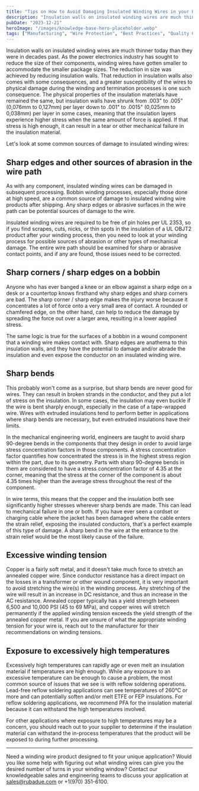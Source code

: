 ```yaml
---
title: "Tips on How to Avoid Damaging Insulated Winding Wires in your Process"
description: "Insulation walls on insulated winding wires are much thinner today than they were in decades past. Learn how to avoid damaging these sensitive components in your manufacturing process."
pubDate: "2023-12-21"
heroImage: "/images/knowledge-base-hero-placeholder.webp"
tags: ["Manufacturing", "Wire Protection", "Best Practices", "Quality Control"]
---
```


Insulation walls on insulated winding wires are much thinner today than they were in decades past. As the power electronics industry has sought to reduce the size of their components, winding wires have gotten smaller to accommodate the smaller package sizes. The reduction in size was achieved by reducing insulation walls. That reduction in insulation walls also comes with some consequences, and a greater susceptibility of the wires to physical damage during the winding and termination processes is one such consequence. The physical properties of the insulation materials have remained the same, but insulation walls have shrunk from .003" to .005" (0,076mm to 0,127mm) per layer down to .001" to .0015" (0,025mm to 0,038mm) per layer in some cases, meaning that the insulation layers experience higher stress when the same amount of force is applied. If that stress is high enough, it can result in a tear or other mechanical failure in the insulation material.

Let's look at some common sources of damage to insulated winding wires:

## Sharp edges and other sources of abrasion in the wire path

As with any component, insulated winding wires can be damaged in subsequent processing. Bobbin winding processes, especially those done at high speed, are a common source of damage to insulated winding wire products after shipping. Any sharp edges or abrasive surfaces in the wire path can be potential sources of damage to the wire.

Insulated winding wires are required to be free of pin holes per UL 2353, so if you find scrapes, cuts, nicks, or thin spots in the insulation of a UL OBJT2 product after your winding process, then you need to look at your winding process for possible sources of abrasion or other types of mechanical damage. The entire wire path should be examined for sharp or abrasive contact points, and if any are found, those issues need to be corrected.

## Sharp corners / sharp edges on a bobbin

Anyone who has ever banged a knee or an elbow against a sharp edge on a desk or a countertop knows firsthand why sharp edges and sharp corners are bad. The sharp corner / sharp edge makes the injury worse because it concentrates a lot of force onto a very small area of contact. A rounded or chamfered edge, on the other hand, can help to reduce the damage by spreading the force out over a larger area, resulting in a lower applied stress.

The same logic is true for the surfaces of a bobbin in a wound component that a winding wire makes contact with. Sharp edges are anathema to thin insulation walls, and they have the potential to damage and/or abrade the insulation and even expose the conductor on an insulated winding wire.

## Sharp bends

This probably won't come as a surprise, but sharp bends are never good for wires. They can result in broken strands in the conductor, and they put a lot of stress on the insulation. In some cases, the insulation may even buckle if the wire is bent sharply enough, especially in the case of a tape-wrapped wire. Wires with extruded insulations tend to perform better in applications where sharp bends are necessary, but even extruded insulations have their limits.

In the mechanical engineering world, engineers are taught to avoid sharp 90-degree bends in the components that they design in order to avoid large stress concentration factors in those components. A stress concentration factor quantifies how concentrated the stress is in the highest stress region within the part, due to its geometry. Parts with sharp 90-degree bends in them are considered to have a stress concentration factor of 4.35 at the corner, meaning that the stress at the corner of the component is about 4.35 times higher than the average stress throughout the rest of the component.

In wire terms, this means that the copper and the insulation both see significantly higher stresses wherever sharp bends are made. This can lead to mechanical failure in one or both. If you have ever seen a cordset or charging cable where the jacket has been damaged where the cable enters the strain relief, exposing the insulated conductors, that's a perfect example of this type of damage. A sharp bend in the wire at the entrance to the strain relief would be the most likely cause of the failure.

## Excessive winding tension

Copper is a fairly soft metal, and it doesn't take much force to stretch an annealed copper wire. Since conductor resistance has a direct impact on the losses in a transformer or other wound component, it is very important to avoid stretching the wire(s) in the winding process. Any stretching of the wire will result in an increase in DC resistance, and thus an increase in the AC resistance. Annealed copper typically has a yield strength between 6,500 and 10,000 PSI (45 to 69 MPa), and copper wires will stretch permanently if the applied winding tension exceeds the yield strength of the annealed copper metal. If you are unsure of what the appropriate winding tension for your wire is, reach out to the manufacturer for their recommendations on winding tensions.

## Exposure to excessively high temperatures

Excessively high temperatures can rapidly age or even melt an insulation material if temperatures are high enough. While any exposure to an excessive temperature can be enough to cause a problem, the most common source of issues that we see is with reflow soldering operations. Lead-free reflow soldering applications can see temperatures of 260°C or more and can potentially soften and/or melt ETFE or FEP insulations. For reflow soldering applications, we recommend PFA for the insulation material because it can withstand the high temperatures involved.

For other applications where exposure to high temperatures may be a concern, you should reach out to your supplier to determine if the insulation material can withstand the in-process temperatures that the product will be exposed to during further processing.

---

Need a winding wire product designed to fit your unique application? Would you like some help with figuring out what winding wires can give you the desired number of turns in your winding window? Contact our knowledgeable sales and engineering teams to discuss your application at sales@rubadue.com or +1(970) 351-6100. 